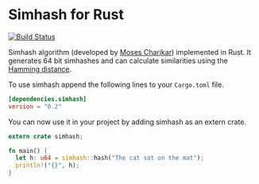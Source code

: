 # Simhash for Rust
[![Build Status](https://travis-ci.org/bartolsthoorn/simhash-rs.svg?branch=master)](https://travis-ci.org/bartolsthoorn/simhash-rs)

Simhash algorithm (developed by [Moses Charikar](http://www.cs.princeton.edu/courses/archive/spring04/cos598B/bib/CharikarEstim.pdf)) implemented in Rust. It generates 64 bit simhashes and can calculate similarities using the [Hamming distance](http://en.wikipedia.org/wiki/Hamming_distance).

To use simhash append the following lines to your `Cargo.toml` file.
~~~toml
[dependencies.simhash]
version = "0.2"
~~~

You can now use it in your project by adding simhash as an extern crate.
~~~rust
extern crate simhash;

fn main() {
  let h: u64 = simhash::hash("The cat sat on the mat");
  println!("{}", h);
}
~~~
